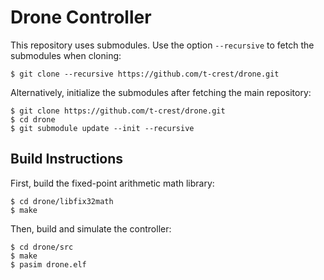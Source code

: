# Drone Controller

This repository uses submodules.
Use the option `--recursive` to fetch the submodules when cloning:

    $ git clone --recursive https://github.com/t-crest/drone.git

Alternatively, initialize the submodules after fetching the main repository:

    $ git clone https://github.com/t-crest/drone.git
    $ cd drone
    $ git submodule update --init --recursive

## Build Instructions

First, build the fixed-point arithmetic math library:

    $ cd drone/libfix32math
    $ make

Then, build and simulate the controller:

    $ cd drone/src
    $ make
    $ pasim drone.elf

